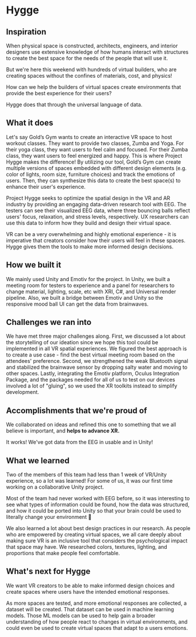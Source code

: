 # Hygge

## Inspiration
When physical space is constructed, architects, engineers, and interior designers use extensive knowledge of how humans interact with structures to create the best space for the needs of the people that will use it.

But we're here this weekend with hundreds of virtual builders, who are creating spaces without the confines of materials, cost, and physics!

How can we help the builders of virtual spaces create environments that provide the best experience for their users?

Hygge does that through the universal language of data.

## What it does
Let's say Gold’s Gym wants to create an interactive VR space to host workout classes. They want to provide two classes, Zumba and Yoga. For their yoga class, they want users to feel calm and focused. For their Zumba class, they want users to feel energized and happy. This is where Project Hygge makes the difference! By utilizing our tool, Gold’s Gym can create multiple versions of spaces embedded with different design elements (e.g. color of lights, room size, furniture choices) and track the emotions of users. Then, they can synthesize this data to create the best space(s) to enhance their user's experience. 

Project Hygge seeks to optimize the spatial design in the VR and AR industry by providing an engaging data-driven research tool with EEG. The testers can see their visualized EEG data, where three bouncing balls reflect users' focus, relaxation, and stress levels, respectively. UX researchers can use this data to inform how they build and design their virtual space.

VR can be a very overwhelming and highly emotional experience - it is imperative that creators consider how their users will feel in these spaces. Hygge gives them the tools to make more informed design decisions.

## How we built it
We mainly used Unity and Emotiv for the project. In Unity, we built a meeting room for testers to experience and a panel for researchers to change material, lighting, scale, etc with XRI, C#, and Universal render pipeline. Also, we built a bridge between Emotiv and Unity so the responsive mood ball UI can get the data from brainwaves.

## Challenges we ran into
We have met three major challenges along. First, we discussed a lot about the storytelling of our ideation since we hope this tool could be implemented in all VR spatial experiences. We figured the best approach is to create a use case - find the best virtual meeting room based on the attendees' preference. Second, we strengthened the weak Bluetooth signal and stabilized the brainwave sensor by dropping salty water and moving to other spaces. Lastly, integrating the Emotiv platform, Oculus Integration Package, and the packages needed for all of us to test on our devices involved a lot of "gluing", so we used the XR toolkits instead to simplify development. 

## Accomplishments that we're proud of
We collaborated on ideas and refined this one to something that we all believe is important, and **helps to advance XR.**

It works! We've got data from the EEG in usable and in Unity!

## What we learned
Two of the members of this team had less than 1 week of VR/Unity experience, so a lot was learned! For some of us, it was our first time working on a collaborative Unity project. 

Most of the team had never worked with EEG before, so it was interesting to see what types of information could be found, how the data was structured, and how it could be ported into Unity so that your brain could be used to literally change your environment 🤯

We also learned a lot about best design practices in our research. As people who are empowered by creating virtual spaces, we all care deeply about making sure VR is an inclusive tool that considers the psychological impact that space may have. We researched colors, textures, lighting, and proportions that make people feel comfortable.

## What's next for Hygge
We want VR creators to be able to make informed design choices and create spaces where users have the intended emotional responses.

As more spaces are tested, and more emotional responses are collected, a dataset will be created. That dataset can be used in machine learning models. Those ML models can be used to help gain a broader understanding of how people react to changes in virtual environments, and could even be used to create virtual spaces that adapt to a users emotions. 
